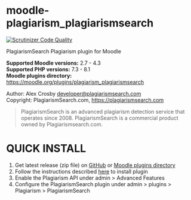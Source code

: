 # moodle-plagiarism_plagiarismsearch  

[//]: # ([![Build Status]&#40;https://api.travis-ci.org/plagiarismsearch/moodle-plagiarism_plagiarismsearch.svg?branch=master&#41;]&#40;https://travis-ci.org/plagiarismsearch/moodle-plagiarism_plagiarismsearch&#41;)
[![Scrutinizer Code Quality](https://scrutinizer-ci.com/g/plagiarismsearch/moodle-plagiarism_plagiarismsearch/badges/quality-score.png?b=master)](https://scrutinizer-ci.com/g/plagiarismsearch/moodle-plagiarism_plagiarismsearch/?branch=master)

PlagiarismSearch Plagiarism plugin for Moodle

**Supported Moodle versions:** 2.7 - 4.3  
**Supported PHP versions:** 7.3 - 8.1  
**Moodle plugins directory:** https://moodle.org/plugins/plagiarism_plagiarismsearch

Author: Alex Crosby <developer@plagiarismsearch.com>  
Copyright: PlagiarismSearch.com, https://plagiarismsearch.com  

 > PlagiarismSearch is an advanced plagiarism detection service that operates since 2008. 
PlagiarismSearch is a commercial product owned by Plagiarismsearch.com.


QUICK INSTALL  
==============  

1. Get latest release (zip file) on [GitHub](https://github.com/plagiarismsearch/moodle-plagiarism_plagiarismsearch/releases) or [Moodle plugins directory](https://moodle.org/plugins/plagiarism_plagiarismsearch)
2. Follow the instructions described [here](https://docs.moodle.org/31/en/Installing_plugins#Installing_via_uploaded_ZIP_file) to install plugin
3. Enable the Plagiarism API under admin > Advanced Features  
4. Configure the PlagiarismSearch plugin under admin > plugins > Plagiarism > PlagiarismSearch  
